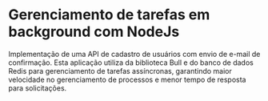 # Gerenciamento de tarefas em background com NodeJs

Implementação de uma API de cadastro de usuários com envio de e-mail de confirmação. Esta aplicação utiliza da biblioteca Bull e do banco de dados Redis para gerenciamento de tarefas assíncronas, garantindo maior velocidade no gerenciamento de processos e menor tempo de resposta para solicitações.